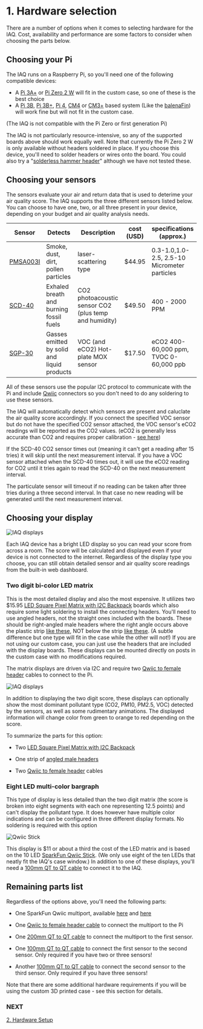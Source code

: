 # 1. Hardware selection

There are a number of options when it comes to selecting hardware for the IAQ. Cost, availability and performance are some factors to consider when choosing the parts below.

## Choosing your Pi

The IAQ runs on a Raspberry Pi, so you'll need one of the following compatible devices:

- A [Pi 3A+](https://www.raspberrypi.com/products/raspberry-pi-3-model-a-plus/) or [Pi Zero 2 W](https://www.raspberrypi.com/products/raspberry-pi-zero-2-w/) will fit in the custom case, so one of these is the best choice
- A [Pi 3B](https://www.raspberrypi.com/products/raspberry-pi-3-model-b/), [Pi 3B+](https://www.raspberrypi.com/products/raspberry-pi-3-model-b-plus/), [Pi 4](https://www.raspberrypi.com/products/raspberry-pi-4-model-b/), [CM4](https://www.raspberrypi.com/products/compute-module-4/?variant=raspberry-pi-cm4001000) or [CM3+](https://www.raspberrypi.com/products/compute-module-3-plus/) based system (Like the [balenaFin](https://www.balena.io/fin/)) will work fine but will not fit in the custom case.

(The IAQ is not compatible with the Pi Zero or first generation Pi)  

The IAQ is not particularly resource-intensive, so any of the supported boards above should work equally well. Note that currently the Pi Zero 2 W is only available without headers soldered in place. If you choose this device, you'll need to solder headers or wires onto the board. You could also try a "[solderless hammer header](https://shop.pimoroni.com/products/gpio-hammer-header?variant=35643318026)" although we have not tested these.

## Choosing your sensors

The sensors evaluate your air and return data that is used to deterime your air quality score. The IAQ supports the three different sensors listed below. You can choose to have one, two, or all three present in your device, depending on your budget and air quality analysis needs.

| Sensor | Detects | Description | cost (USD) | specifications (approx.) |
| ------------ | ----------- | ----------- | ----------- | ----------- |
| [PMSA003I](https://www.adafruit.com/product/4632) | Smoke, dust, dirt, pollen particles | laser-scattering type | $44.95 | 0.3-1.0,1.0-2.5, 2.5-10 Micrometer particles |
| [SCD-40](https://www.adafruit.com/product/5187) | Exhaled breath and burning fossil fuels |  CO2 photoacoustic sensor CO2 (plus temp and humidity) | $49.50 | 400 - 2000 PPM |
| [SGP-30](https://www.adafruit.com/product/3709) | Gasses emitted by solid and liquid products  |  VOC (and eCO2) Hot-plate MOX sensor | $17.50 | eCO2 400-60,000 ppm, TVOC 0-60,000 ppb |

All of these sensors use the popular I2C protocol to communicate with the Pi and include [Qwiic](https://www.sparkfun.com/qwiic) connectors so you don't need to do any soldering to use these sensors.

The IAQ will automatically detect which sensors are present and caluclate the air quality score accordingly. If you connect the specified VOC sensor but do not have the specified CO2 sensor attached, the VOC sensor's eCO2 readings will be reported as the CO2 values. (eCO2 is generally less accurate than CO2 and requires proper calibration - [see here](https://github.com/balena-io-playground/balena-iaq/blob/new-docs/docs/04-use-and-configuration.md#voc-calibration))

If the SCD-40 CO2 sensor times out (meaning it can't get a reading after 15 tries) it will skip until the next measurement interval. If you have a VOC sensor attached when the SCD-40 times out, it will use the eCO2 reading for CO2 until it tries again to read the SCD-40 on the next measurement interval.

The particulate sensor will timeout if no reading can be taken after three tries during a three second interval. In that case no new reading will be generated until the next measurement interval.

## Choosing your display

![IAQ displays](https://raw.githubusercontent.com/balena-io-playground/balena-iaq/new-docs/docs/images/displays.png)

Each IAQ device has a bright LED display so you can read your score from across a room. The score will be calculated and displayed even if your device is not connected to the internet. Regardless of the display type you choose, you can still obtain detailed sensor and air quality score readings from the built-in web dashboard.

### Two digit bi-color LED matrix

This is the most detailed display and also the most expensive. It utilizes two $15.95 [LED Square Pixel Matrix with I2C Backpack](https://www.adafruit.com/product/902) boards which also require some light soldering to install the connecting headers. You'll need to use angled headers, not the straight ones included with the boards. These should be right-angled male headers where the right angle occurs above the plastic strip [like these](https://www.amazon.com/Uxcell-a15062500ux0349-Single-40-pin-Breadboard/dp/B01461DQ6S/), NOT below the strip [like these](https://www.adafruit.com/product/1540). (A subtle difference but one type will fit in the case while the other will not!) If you are not using our custom case, you can just use the headers that are included with the display boards. These displays can be mounted directly on posts in the custom case with no modifications required.

The matrix displays are driven via I2C and require two [Qwiic to female header](https://www.adafruit.com/product/4397) cables to connect to the Pi. 

![IAQ displays](https://raw.githubusercontent.com/balena-io-playground/balena-iaq/new-docs/docs/images/co2-display.png)

In addition to displaying the two digit score, these displays can optionally show the most dominant pollutant type (CO2, PM10, PM2.5, VOC) detected by the sensors, as well as some rudimentary animations. The displayed information will change color from green to orange to red depending on the score.

To summarize the parts for this option:

- Two [LED Square Pixel Matrix with I2C Backpack](https://www.adafruit.com/product/902)

- One strip of [angled male headers](https://www.amazon.com/Uxcell-a15062500ux0349-Single-40-pin-Breadboard/dp/B01461DQ6S/)

- Two [Qwiic to female header](https://www.adafruit.com/product/4397) cables

### Eight LED multi-color bargraph

This type of display is less detailed than the two digit matrix (the score is broken into eight segments with each one representing 12.5 points) and can't display the pollutant type. It does however have multiple color indications and can be configured in three different display formats. No soldering is required with this option

![Qwiic Stick](https://raw.githubusercontent.com/balena-io-playground/balena-iaq/new-docs/docs/images/qwiic-stick.png)

This display is $11 or about a third the cost of the LED matrix and is based on the 10 LED [SparkFun Qwiic Stick](https://www.sparkfun.com/products/18354). (We only use eight of the ten LEDs that neatly fit the IAQ's case window.) In addition to one of these displays, you'll need a [100mm QT to QT cable](https://www.adafruit.com/product/4210) to connect it to the IAQ.


## Remaining parts list

Regardless of the options above, you'll need the following parts:

- One SparkFun Qwiic multiport, available [here](https://www.adafruit.com/product/4861) and [here](https://www.sparkfun.com/products/18012)

- One [Qwiic to female header cable](https://www.adafruit.com/product/4397) to connect the multiport to the Pi

- One [200mm QT to QT cable](https://www.adafruit.com/product/4401) to connect the multiport to the first sensor.

- One [100mm QT to QT cable](https://www.adafruit.com/product/4210) to connect the first sensor to the second sensor. Only required if you have two or three sensors!

- Another [100mm QT to QT cable](https://www.adafruit.com/product/4210) to connect the second sensor to the third sensor. Only required if you have three sensors!

Note that there are some additional hardware requirements if you will be using the custom 3D printed case - see this section for details.

### NEXT
[2. Hardware Setup](https://github.com/balena-io-playground/balena-iaq/blob/new-docs/docs/02-hardware-setup.md)
